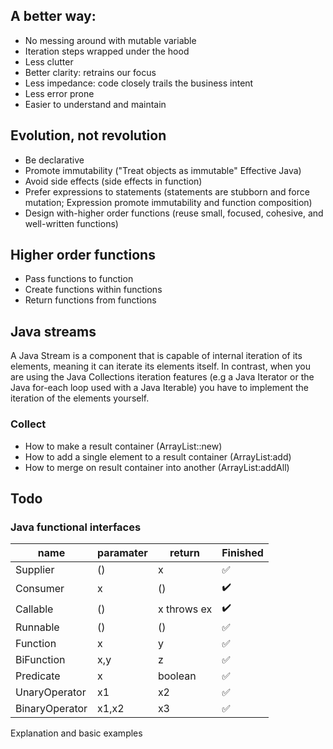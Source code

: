 ## A better way:
 - No messing around with mutable variable
 - Iteration steps wrapped under the hood
 - Less clutter
 - Better clarity: retrains our focus
 - Less impedance: code closely trails the business intent
 - Less error prone
 - Easier to understand and maintain

## Evolution, not revolution
 - Be declarative
 - Promote immutability ("Treat objects as immutable" Effective Java)
 - Avoid side effects (side effects in function)
 - Prefer expressions to statements (statements are stubborn and force mutation; Expression promote immutability and function composition)
 - Design with-higher order functions (reuse small, focused, cohesive, and well-written functions)

## Higher order functions
 - Pass functions to function
 - Create functions within functions
 - Return functions from functions

## Java streams
A Java Stream is a component that is capable of internal iteration of its elements, meaning it can iterate its elements itself. In contrast, when you are using the Java Collections iteration features (e.g a Java Iterator or the Java for-each loop used with a Java Iterable) you have to implement the iteration of the elements yourself. 

### Collect
- How to make a result container (ArrayList::new)
- How to add a single  element to a result container (ArrayList:add)
- How to merge on result container into another (ArrayList:addAll)
## Todo
### Java functional interfaces

name                  | paramater | return| Finished |
----------------------|-------|----|-----------------|
   Supplier       | ()    |  x | :white_check_mark: |
   Consumer       | x     | () | :heavy_check_mark:|
   Callable       | ()    | x throws ex | :heavy_check_mark:|
   Runnable       | ()    | () | :white_check_mark:|
   Function       | x     | y | :white_check_mark:|
   BiFunction     | x,y   | z | :white_check_mark:|
   Predicate      | x     | boolean | :white_check_mark:|
   UnaryOperator  | x1    | x2 | :white_check_mark:|
   BinaryOperator | x1,x2 | x3 | :white_check_mark:|

Explanation and basic examples